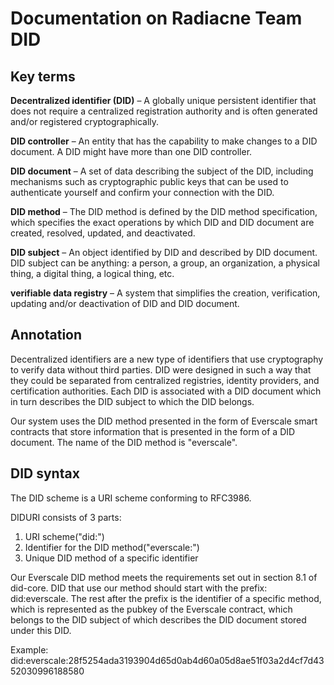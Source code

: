 # Documentation on Radiacne Team DID

## Key terms

**Decentralized identifier (DID)** – A globally unique persistent identifier that does not require a centralized registration authority and is often generated and/or registered cryptographically.

**DID controller** – An entity that has the capability to make changes to a DID document. A DID might have more than one DID controller.

**DID document** – A set of data describing the subject of the DID, including mechanisms such as cryptographic public keys that can be used to authenticate yourself and confirm your connection with the DID.

**DID method** – The DID method is defined by the DID method specification, which specifies the exact operations by which DID and DID document are created, resolved, updated, and deactivated.

**DID subject** – An object identified by DID and described by DID document. DID subject can be anything: a person, a group, an organization, a physical thing, a digital thing, a logical thing, etc.

**verifiable data registry** – A system that simplifies the creation, verification, updating and/or deactivation of DID and DID document.

## Annotation

Decentralized identifiers are a new type of identifiers that use cryptography to verify data without third parties.  DID were designed in such a way that they could be separated from centralized registries, identity providers, and certification authorities. Each DID is associated with a DID document which in turn describes the DID subject to which the DID belongs.  

Our system uses the DID method presented in the form of Everscale smart contracts that store information that is presented in the form of a DID document. The name of the DID method is "everscale".

## DID syntax

The DID scheme is a URI scheme conforming to RFC3986.

DIDURI consists of 3 parts:
 1) URI scheme("did:")
 2) Identifier for the DID method("everscale:")
 3) Unique DID method of a specific identifier


Our Everscale DID method meets the requirements set out in section 8.1 of did-core. DID that use our method should start with the prefix: did:everscale. The rest after the prefix is the identifier of a specific method, which is represented as the pubkey of the Everscale contract, which belongs to the DID subject of which describes the DID document stored under this DID.

Example: did:everscale:28f5254ada3193904d65d0ab4d60a05d8ae51f03a2d4cf7d4352030996188580

